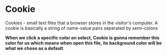 # Cookie
Cookies - small text files that a browser stores in the visitor's computer. A cookie is basically a string of name-value pairs seperated by semi-colons

**When we click a specific color on select, Cookie is gonna remember this color for us which means when open this file, its background color will be what we chose as a default**

